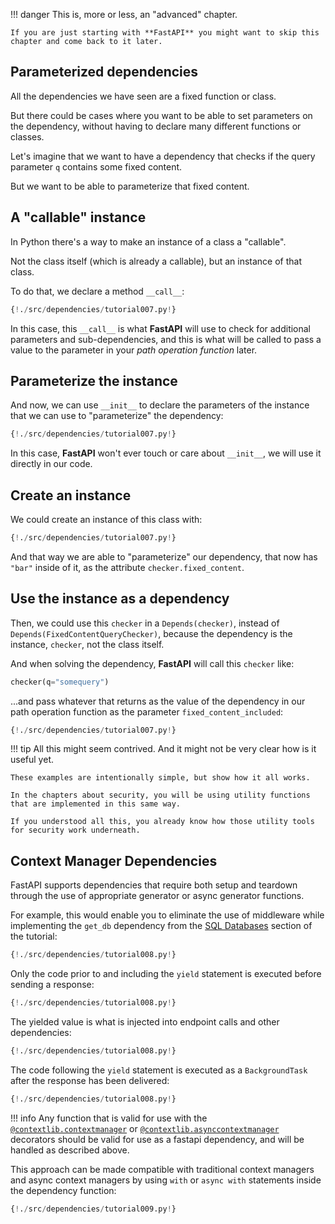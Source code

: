 !!! danger
    This is, more or less, an "advanced" chapter.
    
    If you are just starting with **FastAPI** you might want to skip this chapter and come back to it later.

## Parameterized dependencies

All the dependencies we have seen are a fixed function or class.

But there could be cases where you want to be able to set parameters on the dependency, without having to declare many different functions or classes.

Let's imagine that we want to have a dependency that checks if the query parameter `q` contains some fixed content.

But we want to be able to parameterize that fixed content.

## A "callable" instance

In Python there's a way to make an instance of a class a "callable".

Not the class itself (which is already a callable), but an instance of that class.

To do that, we declare a method `__call__`:

```Python hl_lines="10"
{!./src/dependencies/tutorial007.py!}
```

In this case, this `__call__` is what **FastAPI** will use to check for additional parameters and sub-dependencies, and this is what will be called to pass a value to the parameter in your *path operation function* later.

## Parameterize the instance

And now, we can use `__init__` to declare the parameters of the instance that we can use to "parameterize" the dependency:

```Python hl_lines="7"
{!./src/dependencies/tutorial007.py!}
```

In this case, **FastAPI** won't ever touch or care about `__init__`, we will use it directly in our code.

## Create an instance

We could create an instance of this class with:

```Python hl_lines="16"
{!./src/dependencies/tutorial007.py!}
```

And that way we are able to "parameterize" our dependency, that now has `"bar"` inside of it, as the attribute `checker.fixed_content`.

## Use the instance as a dependency

Then, we could use this `checker` in a `Depends(checker)`, instead of `Depends(FixedContentQueryChecker)`, because the dependency is the instance, `checker`, not the class itself.

And when solving the dependency, **FastAPI** will call this `checker` like:

```Python
checker(q="somequery")
```

...and pass whatever that returns as the value of the dependency in our path operation function as the parameter `fixed_content_included`:

```Python hl_lines="20"
{!./src/dependencies/tutorial007.py!}
```

!!! tip
    All this might seem contrived. And it might not be very clear how is it useful yet.

    These examples are intentionally simple, but show how it all works.

    In the chapters about security, you will be using utility functions that are implemented in this same way.

    If you understood all this, you already know how those utility tools for security work underneath.

## Context Manager Dependencies

FastAPI supports dependencies that require both setup and teardown through the use of appropriate generator or
async generator functions.

For example, this would enable you to eliminate the use of middleware while implementing
the `get_db` dependency from the
[SQL Databases](https://fastapi.tiangolo.com/tutorial/sql-databases/) section of the tutorial:

```Python hl_lines="4"
{!./src/dependencies/tutorial008.py!}
```

Only the code prior to and including the `yield` statement is executed before sending a response:
```Python hl_lines="5 6 7"
{!./src/dependencies/tutorial008.py!}
```

The yielded value is what is injected into endpoint calls and other dependencies:
```Python hl_lines="7"
{!./src/dependencies/tutorial008.py!}
```

The code following the `yield` statement is executed as a `BackgroundTask` after the response has been delivered:
```Python hl_lines="8 9"
{!./src/dependencies/tutorial008.py!}
```

!!! info
    Any function that is valid for use with the
    [`@contextlib.contextmanager`](https://docs.python.org/3/library/contextlib.html#contextlib.contextmanager)
    or [`@contextlib.asynccontextmanager`](https://docs.python.org/3/library/contextlib.html#contextlib.asynccontextmanager)
    decorators should be valid for use as a fastapi dependency, and will be handled as described above.

This approach can be made compatible with traditional context managers and async context managers by using
`with` or `async with` statements inside the dependency function: 
```Python hl_lines="16"
{!./src/dependencies/tutorial009.py!}
```
